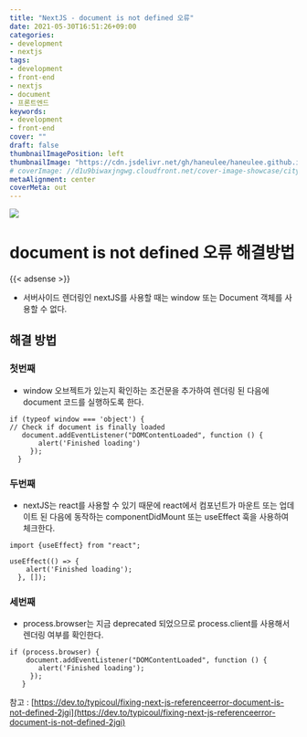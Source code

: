 ```yaml
---
title: "NextJS - document is not defined 오류"
date: 2021-05-30T16:51:26+09:00
categories: 
- development
- nextjs
tags: 
- development
- front-end
- nextjs
- document
- 프론트엔드
keywords: 
- development
- front-end
cover: ""
draft: false
thumbnailImagePosition: left
thumbnailImage: "https://cdn.jsdelivr.net/gh/haneulee/haneulee.github.io/img/post/nextjs/img-3.png"
# coverImage: //d1u9biwaxjngwg.cloudfront.net/cover-image-showcase/city.jpg
metaAlignment: center
coverMeta: out
---
```

<!--toc-->


![](https://cdn.jsdelivr.net/gh/haneulee/haneulee.github.io/img/post/nextjs/img-3.png)

# document is not defined 오류 해결방법
{{< adsense >}}
- 서버사이드 렌더링인 nextJS를 사용할 때는 window 또는 Document 객체를 사용할 수 없다. 


## 해결 방법

### 첫번째
- window 오브젝트가 있는지 확인하는 조건문을 추가하여 렌더링 된 다음에 document 코드를 실행하도록 한다.

```
if (typeof window === 'object') {
// Check if document is finally loaded
   document.addEventListener("DOMContentLoaded", function () {
       alert('Finished loading')
     });
  }
```


### 두번째
- nextJS는 react를 사용할 수 있기 때문에 react에서 컴포넌트가 마운트 또는 업데이트 된 다음에 동작하는 componentDidMount 또는 useEffect 훅을 사용하여 체크한다.
```
import {useEffect} from "react";

useEffect(() => {
    alert('Finished loading');
  }, []);
```

### 세번째
- process.browser는 지금 deprecated 되었으므로 process.client를 사용해서 렌더링 여부를 확인한다.
```
if (process.browser) {
    document.addEventListener("DOMContentLoaded", function () {
       alert('Finished loading');
     });
   }
```


참고 : 
[https://dev.to/typicoul/fixing-next-js-referenceerror-document-is-not-defined-2jgi](https://dev.to/typicoul/fixing-next-js-referenceerror-document-is-not-defined-2jgi)


